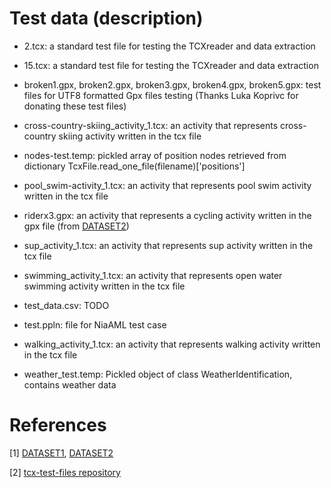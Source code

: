 # Test data (description)

- 2.tcx: a standard test file for testing the TCXreader and data extraction

- 15.tcx: a standard test file for testing the TCXreader and data extraction

- broken1.gpx, broken2.gpx, broken3.gpx, broken4.gpx, broken5.gpx: test files for
UTF8 formatted Gpx files testing (Thanks Luka Koprivc for donating these test files)

- cross-country-skiing_activity_1.tcx: an activity that represents cross-country skiing activity
written in the tcx file

- nodes-test.temp: pickled array of position nodes retrieved from dictionary TcxFile.read_one_file(filename)['positions'] 

- pool_swim-activity_1.tcx: an activity that represents pool swim activity
written in the tcx file

- riderx3.gpx: an activity that represents a cycling activity written in the gpx file (from [DATASET2](http://iztok-jr-fister.eu/static/css/datasets/Sport.zip))

- sup_activity_1.tcx: an activity that represents sup activity
written in the tcx file

- swimming_activity_1.tcx: an activity that represents open water swimming activity
written in the tcx file

- test_data.csv: TODO

- test.ppln: file for NiaAML test case

- walking_activity_1.tcx: an activity that represents walking activity
written in the tcx file

- weather_test.temp: Pickled object of class WeatherIdentification, contains weather data

# References

[1] [DATASET1](http://iztok-jr-fister.eu/static/publications/Sport5.zip), [DATASET2](http://iztok-jr-fister.eu/static/css/datasets/Sport.zip)

[2] [tcx-test-files repository](https://github.com/firefly-cpp/tcx-test-files)
